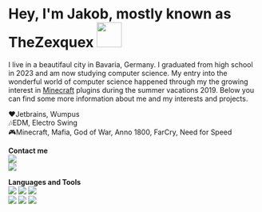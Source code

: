 
<h1>Hey, I'm Jakob, mostly known as TheZexquex <img width="50px" src="https://cdn.discordapp.com/emojis/552223735139139594.gif?v=1"></h1>

I live in a beautifaul city in Bavaria, Germany. I graduated from high school in 2023 and am now studying computer science. 
My entry into the wonderful world of computer science happened through my the growing interest in [Minecraft](https://minecraft.net) plugins during the summer vacations 2019.
Below you can find some more information about me and my interests and projects.

❤Jetbrains, Wumpus<br>
🎶EDM, Electro Swing<br>
🎮Minecraft, Mafia, God of War, Anno 1800, FarCry, Need for Speed<br>

**Contact me**<br>
[<img src="https://img.shields.io/badge/thezexquex-%235865F2?style=for-the-badge&logo=discord&logoColor=white&color=5865F2&labelColor=5865F2">][discord]<br>
[<img src="https://img.shields.io/badge/TheZexquex-%235865F2?style=for-the-badge&logo=twitter&logoColor=white&color=1d9bf0&labelColor=1d9bf0">][twitter]<br>

**Languages and Tools**<br>
<img src="https://img.shields.io/badge/Java-%235865F2?style=for-the-badge&logo=java&logoColor=white&color=d92b2d&labelColor=d92b2d"> 
<img src="https://img.shields.io/badge/Gradle-white?style=for-the-badge&logo=gradle&logoColor=white&labelColor=%2302303A&color=%2302303A">
<img src="https://img.shields.io/badge/IntelliJ-white?style=for-the-badge&logo=IntelliJ%20IDEA&logoColor=white&labelColor=f62e5b&color=f62e5b">
<br>
<img src="https://img.shields.io/badge/HTML5-%235865F2?style=for-the-badge&logo=html5&logoColor=white&color=dd4a23&labelColor=dd4a23"> 
<img src="https://img.shields.io/badge/CSS3-%235865F2?style=for-the-badge&logo=css3&logoColor=white&color=254bdd&labelColor=254bdd">
<img src="https://img.shields.io/badge/Nuxt-white?style=for-the-badge&logo=nuxt.js&logoColor=white&labelColor=0c0c0d&color=0c0c0d"><br>



[discord]: https://discord.com/users/490523031274389504
[twitter]: https://twitter.com/TheZexquex
